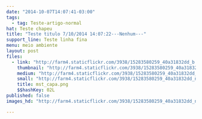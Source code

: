 ```yaml
---
date: "2014-10-07T14:07:41-03:00"
tags:
  - tag: Teste-artigo-normal
hat: Teste chapeu
title: "Teste titulo 7/10/2014 14:07:22---Nenhum---"
support_line: Teste linha fina
menu: meio ambiente
layout: post
files:
  - link: "http://farm4.staticflickr.com/3938/15283580259_40a31832dd_b.jpg"
    thumbnail: "http://farm4.staticflickr.com/3938/15283580259_40a31832dd_t.jpg"
    medium: "http://farm4.staticflickr.com/3938/15283580259_40a31832dd_z.jpg"
    small: "http://farm4.staticflickr.com/3938/15283580259_40a31832dd_n.jpg"
    title: mst_capa.png
    $$hashKey: 02L
published: false
images_hd: "http://farm4.staticflickr.com/3938/15283580259_40a31832dd_n.jpg"

---
```

